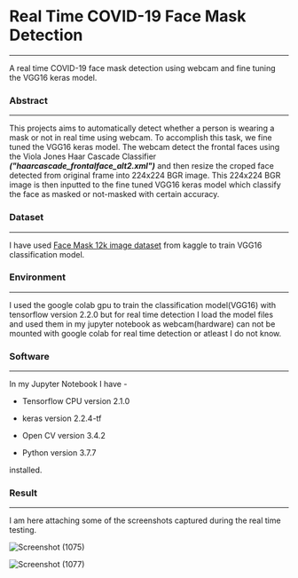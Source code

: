 # **Real Time COVID-19 Face Mask Detection**

---


A real time COVID-19 face mask detection using webcam and fine tuning the VGG16 keras model.
### **Abstract**

---
This projects aims to automatically detect whether a person is wearing a mask or not in real time using webcam. To accomplish this task, we fine tuned the VGG16 keras model. The webcam detect the frontal faces using the Viola Jones Haar Cascade Classifier ***("haarcascade_frontalface_alt2.xml")*** and then resize the croped face detected from original frame into 224x224 BGR image. This 224x224 BGR image is then inputted to the fine tuned VGG16 keras model which classify the face as masked or not-masked with certain accuracy.
### **Dataset**

---
I have used [Face Mask 12k image dataset](https://www.kaggle.com/ashishjangra27/face-mask-12k-images-dataset) from kaggle to train VGG16 classification model.
### **Environment**

---


I used the google colab gpu to train the classification model(VGG16) with tensorflow version 2.2.0 but for real time detection I load the model files and used them in my jupyter notebook as webcam(hardware) can not be mounted with google colab for real time detection or atleast I do not know.
### **Software**

---
In my Jupyter Notebook I have -

*   Tensorflow CPU version 2.1.0
*   keras version 2.2.4-tf

*   Open CV version 3.4.2
*   Python version 3.7.7

installed.
### **Result**

---
I am here attaching some of the screenshots captured during the real time testing.

![Screenshot (1075)](https://user-images.githubusercontent.com/60260268/90012421-f7f3c100-dcc0-11ea-806b-ffbd99394e8f.png)


![Screenshot (1077)](https://user-images.githubusercontent.com/60260268/90012645-6769b080-dcc1-11ea-808e-0f222e3acbe6.png)
